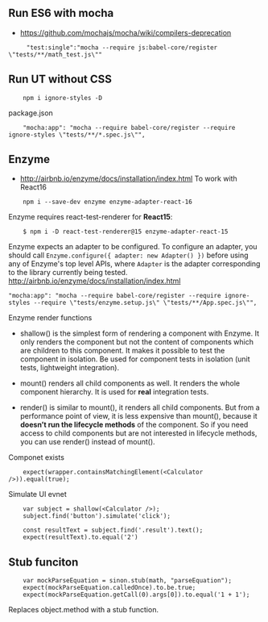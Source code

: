 ## Run ES6 with mocha
- https://github.com/mochajs/mocha/wiki/compilers-deprecation
```
     "test:single":"mocha --require js:babel-core/register \"tests/**/math_test.js\""
```

## Run UT without CSS
```
    npm i ignore-styles -D
```
package.json
```
    "mocha:app": "mocha --require babel-core/register --require ignore-styles \"tests/**/*.spec.js\"",
```
## Enzyme
- http://airbnb.io/enzyme/docs/installation/index.html
To work with React16
```
    npm i --save-dev enzyme enzyme-adapter-react-16
```

Enzyme requires react-test-renderer for **React15**:
```
    $ npm i -D react-test-renderer@15 enzyme-adapter-react-15
```
Enzyme expects an adapter to be configured. 
To configure an adapter, you should call `Enzyme.configure({ adapter: new Adapter() })`
before using any of Enzyme's top level APIs, where `Adapter` is the adapter
corresponding to the library currently being tested. 
http://airbnb.io/enzyme/docs/installation/index.html
```
"mocha:app": "mocha --require babel-core/register --require ignore-styles --require \"tests/enzyme.setup.js\" \"tests/**/App.spec.js\"",
```

Enzyme render functions
- shallow() is the simplest form of rendering a component with Enzyme. It only renders the component but not the content of components which are children to this component. It makes it possible to test the component in isolation. Be used for component tests in isolation (unit tests, lightweight integration).

- mount() renders all child components as well. It renders the whole component hierarchy. 
It is used for **real** integration tests.

- render() is similar to mount(), it renders all child components. But from a performance point of view, it is less expensive than mount(), because it **doesn’t run the lifecycle methods** of the component. So if you need access to child components but are not interested in lifecycle methods, you can use render() instead of mount().

Componet exists
```
    expect(wrapper.containsMatchingElement(<Calculator />)).equal(true);
```
Simulate UI evnet
```
    var subject = shallow(<Calculator />);
    subject.find('button').simulate('click');
    
    const resultText = subject.find('.result').text();
    expect(resultText).to.equal('2')
```

## Stub funciton
```
    var mockParseEquation = sinon.stub(math, "parseEquation"); 
    expect(mockParseEquation.calledOnce).to.be.true;
    expect(mockParseEquation.getCall(0).args[0]).to.equal('1 + 1');
```
Replaces object.method with a stub function. 